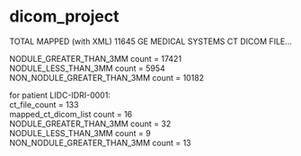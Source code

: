 # dicom_project

 TOTAL MAPPED (with XML) 11645 GE MEDICAL SYSTEMS CT DICOM FILE...
 
 NODULE_GREATER_THAN_3MM count = 17421 <br/>
 NODULE_LESS_THAN_3MM count = 5954 <br/>
 NON_NODULE_GREATER_THAN_3MM count = 10182 <br/>


for patient LIDC-IDRI-0001: <br/>
ct_file_count = 133 <br/>
mapped_ct_dicom_list count = 16 <br/>
NODULE_GREATER_THAN_3MM count = 32 <br/>
NODULE_LESS_THAN_3MM count = 9 <br/>
NON_NODULE_GREATER_THAN_3MM count = 13 <br/>
